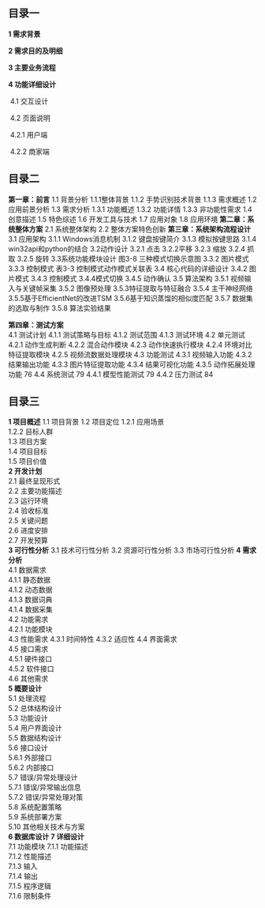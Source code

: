 ## 目录一

**1 需求背景**

**2 需求目的及明细**

**3 主要业务流程**

**4 功能详细设计**

​	4.1 交互设计

​	4.2 页面说明

​		4.2.1 用户端

​		4.2.2 商家端

## 目录二

**第一章：前言**
1.1 背景分析
1.1.1整体背景
1.1.2 手势识别技术背景
1.1.3 需求概述
1.2 应用前景分析
1.3 需求分析
1.3.1 功能概述
1.3.2 功能详情
1.3.3 非功能性需求
1.4 创意描述
1.5 特色综述
1.6 开发工具与技术
1.7 应用对象
1.8 应用环境
**第二章：系统整体方案**
2.1 系统整体架构
2.2 整体方案特色创新
**第三章：系统架构流程设计**
3.1  应用架构
3.1.1 Windows消息机制
3.1.2 键盘按键简介
3.1.3 模拟按键思路
3.1.4 win32api和python的结合
3.2动作设计
3.2.1 点击
3.2.2平移
3.2.3 缩放
3.2.4 抓取
3.2.5 旋转
3.3系统功能模块设计
图3-8 三种模式切换示意图
3.3.2 图片模式
3.3.3 控制模式
表3-3 控制模式动作模式关联表
3.4 核心代码的详细设计
3.4.2 图片模式
3.4.3 控制模式
3.4.4模式切换
3.4.5 动作确认
3.5 算法架构
3.5.1 视频输入与关键帧采集
3.5.2 图像预处理
3.5.3特征提取与特征融合
3.5.4 主干神经网络
3.5.5基于EfficientNet的改进TSM
3.5.6基于知识蒸馏的相似度匹配
3.5.7 数据集的选取与制作
3.5.8 算法实验结果

**第四章：测试方案**	
4.1 测试计划
4.1.1 测试策略与目标
4.1.2 测试范围
4.1.3 测试环境
4.2 单元测试
4.2.1 动作生成判断
4.2.2 混合动作模块
4.2.3 动作快速执行模块
4.2.4 环境对比特征提取模块
4.2.5 视频流数据处理模块
4.3 功能测试
4.3.1 视频输入功能
4.3.2 结果输出功能
4.3.3 图片特征提取功能
4.3.4 结果可视化功能
4.3.5 动作拓展处理功能	76
4.4 系统测试	79
4.4.1 模型性能测试	79
4.4.2 压力测试	84

## 目录三

**1	项目概述**
1.1	项目背景
1.2	项目定位
1.2.1	应用场景	
1.2.2	目标人群	
1.3	项目方案	
1.4	项目目标	
1.5	项目价值	
**2	开发计划**	
2.1	最终呈现形式	
2.2	主要功能描述	
2.3	运行环境	
2.4	验收标准	
2.5	关键问题	
2.6	进度安排	
2.7	开发预算	
**3	可行性分析**	
3.1	技术可行性分析
3.2	资源可行性分析	
3.3	市场可行性分析	
**4	需求分析**	
4.1	数据需求	
4.1.1	静态数据	
4.1.2	动态数据	
4.1.3	数据词典	
4.1.4	数据采集	
4.2	功能需求	
4.2.1	功能模块	
4.3	性能需求
4.3.1	时间特性
4.3.2	适应性
4.4	界面需求	
4.5	接口需求	
4.5.1	硬件接口	
4.5.2	软件接口	
4.6	其他需求	
**5	概要设计**	
5.1	处理流程	
5.2	总体结构设计	
5.3	功能设计	
5.4	用户界面设计	
5.5	数据结构设计	
5.6	接口设计	
5.6.1	外部接口	
5.6.2	内部接口	
5.7	错误/异常处理设计	
5.7.1	错误/异常输出信息	
5.7.2	错误/异常处理对策	
5.8	系统配置策略	
5.9	系统部署方案	
5.10	其他相关技术与方案	
**6	数据库设计**	
**7	详细设计**	
7.1	功能模块
7.1.1	功能描述	
7.1.2	性能描述	
7.1.3	输入	
7.1.4	输出	
7.1.5	程序逻辑	
7.1.6	限制条件	


